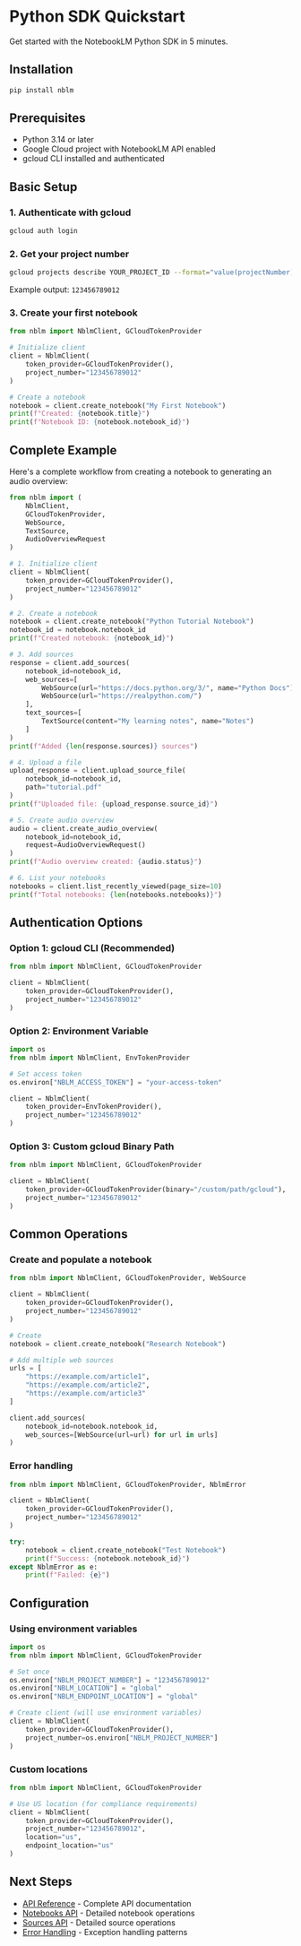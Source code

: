 # Python SDK Quickstart

Get started with the NotebookLM Python SDK in 5 minutes.

## Installation

```bash
pip install nblm
```

## Prerequisites

- Python 3.14 or later
- Google Cloud project with NotebookLM API enabled
- gcloud CLI installed and authenticated

## Basic Setup

### 1. Authenticate with gcloud

```bash
gcloud auth login
```

### 2. Get your project number

```bash
gcloud projects describe YOUR_PROJECT_ID --format="value(projectNumber)"
```

Example output: `123456789012`

### 3. Create your first notebook

```python
from nblm import NblmClient, GCloudTokenProvider

# Initialize client
client = NblmClient(
    token_provider=GCloudTokenProvider(),
    project_number="123456789012"
)

# Create a notebook
notebook = client.create_notebook("My First Notebook")
print(f"Created: {notebook.title}")
print(f"Notebook ID: {notebook.notebook_id}")
```

## Complete Example

Here's a complete workflow from creating a notebook to generating an audio overview:

```python
from nblm import (
    NblmClient,
    GCloudTokenProvider,
    WebSource,
    TextSource,
    AudioOverviewRequest
)

# 1. Initialize client
client = NblmClient(
    token_provider=GCloudTokenProvider(),
    project_number="123456789012"
)

# 2. Create a notebook
notebook = client.create_notebook("Python Tutorial Notebook")
notebook_id = notebook.notebook_id
print(f"Created notebook: {notebook_id}")

# 3. Add sources
response = client.add_sources(
    notebook_id=notebook_id,
    web_sources=[
        WebSource(url="https://docs.python.org/3/", name="Python Docs"),
        WebSource(url="https://realpython.com/")
    ],
    text_sources=[
        TextSource(content="My learning notes", name="Notes")
    ]
)
print(f"Added {len(response.sources)} sources")

# 4. Upload a file
upload_response = client.upload_source_file(
    notebook_id=notebook_id,
    path="tutorial.pdf"
)
print(f"Uploaded file: {upload_response.source_id}")

# 5. Create audio overview
audio = client.create_audio_overview(
    notebook_id=notebook_id,
    request=AudioOverviewRequest()
)
print(f"Audio overview created: {audio.status}")

# 6. List your notebooks
notebooks = client.list_recently_viewed(page_size=10)
print(f"Total notebooks: {len(notebooks.notebooks)}")
```

## Authentication Options

### Option 1: gcloud CLI (Recommended)

```python
from nblm import NblmClient, GCloudTokenProvider

client = NblmClient(
    token_provider=GCloudTokenProvider(),
    project_number="123456789012"
)
```

### Option 2: Environment Variable

```python
import os
from nblm import NblmClient, EnvTokenProvider

# Set access token
os.environ["NBLM_ACCESS_TOKEN"] = "your-access-token"

client = NblmClient(
    token_provider=EnvTokenProvider(),
    project_number="123456789012"
)
```

### Option 3: Custom gcloud Binary Path

```python
from nblm import NblmClient, GCloudTokenProvider

client = NblmClient(
    token_provider=GCloudTokenProvider(binary="/custom/path/gcloud"),
    project_number="123456789012"
)
```

## Common Operations

### Create and populate a notebook

```python
from nblm import NblmClient, GCloudTokenProvider, WebSource

client = NblmClient(
    token_provider=GCloudTokenProvider(),
    project_number="123456789012"
)

# Create
notebook = client.create_notebook("Research Notebook")

# Add multiple web sources
urls = [
    "https://example.com/article1",
    "https://example.com/article2",
    "https://example.com/article3"
]

client.add_sources(
    notebook_id=notebook.notebook_id,
    web_sources=[WebSource(url=url) for url in urls]
)
```

### Error handling

```python
from nblm import NblmClient, GCloudTokenProvider, NblmError

client = NblmClient(
    token_provider=GCloudTokenProvider(),
    project_number="123456789012"
)

try:
    notebook = client.create_notebook("Test Notebook")
    print(f"Success: {notebook.notebook_id}")
except NblmError as e:
    print(f"Failed: {e}")
```

## Configuration

### Using environment variables

```python
import os
from nblm import NblmClient, GCloudTokenProvider

# Set once
os.environ["NBLM_PROJECT_NUMBER"] = "123456789012"
os.environ["NBLM_LOCATION"] = "global"
os.environ["NBLM_ENDPOINT_LOCATION"] = "global"

# Create client (will use environment variables)
client = NblmClient(
    token_provider=GCloudTokenProvider(),
    project_number=os.environ["NBLM_PROJECT_NUMBER"]
)
```

### Custom locations

```python
from nblm import NblmClient, GCloudTokenProvider

# Use US location (for compliance requirements)
client = NblmClient(
    token_provider=GCloudTokenProvider(),
    project_number="123456789012",
    location="us",
    endpoint_location="us"
)
```

## Next Steps

- [API Reference](api-reference.md) - Complete API documentation
- [Notebooks API](notebooks.md) - Detailed notebook operations
- [Sources API](sources.md) - Detailed source operations
- [Error Handling](error-handling.md) - Exception handling patterns
